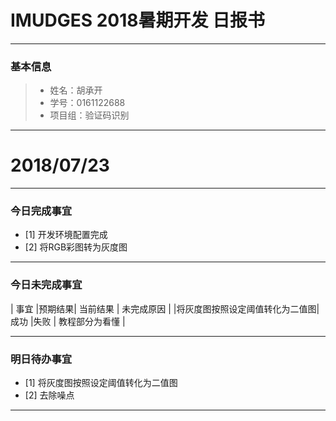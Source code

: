 # IMUDGES 2018暑期开发 日报书
-------


### 基本信息
> * 姓名：胡承开
> * 学号：0161122688
> * 项目组：验证码识别

-------


# 2018/07/23

-------

### 今日完成事宜
- [1]  开发环境配置完成
- [2]  将RGB彩图转为灰度图

-----
### 今日未完成事宜


|  事宜                        |预期结果| 当前结果  | 未完成原因      | 
|将灰度图按照设定阈值转化为二值图| 成功   |失败       | 教程部分为看懂  |


------
### 明日待办事宜
- [1] 将灰度图按照设定阈值转化为二值图
- [2] 去除噪点
-------
